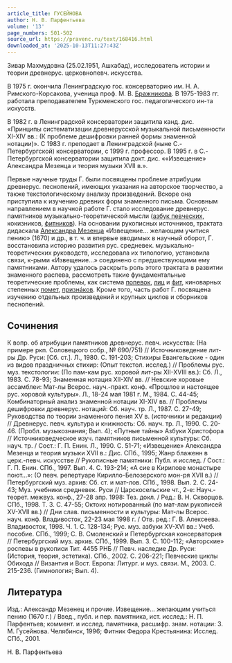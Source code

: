 ```yaml
---
article_title: ГУСЕЙНОВА
author: Н. В. Парфентьева
volume: '13'
page_numbers: 501-502
source_url: https://pravenc.ru/text/168416.html
downloaded_at: '2025-10-13T11:27:43Z'
---
```


Зивар Махмудовна (25.02.1951, Ашхабад), исследователь истории и теории древнерус. церковнопевч. искусства.

В 1975 г. окончила Ленинградскую гос. консерваторию им. Н. А. Римского-Корсакова, ученица проф. М. В. [Бражникова](https://pravenc.ru/text/БРАЖНИКОВ.html). В 1975-1983 гг. работала преподавателем Туркменского гос. педагогического ин-та искусств.

В 1982 г. в Ленинградской консерватории защитила канд. дис. «Принципы систематизации древнерусской музыкальной письменности XI-XIV вв.: (К проблеме дешифровки ранней формы знаменной нотации)». С 1983 г. преподает в Ленинградской (ныне С.-Петербургской) консерватории, с 1999 г. профессор. В 1995 г. в С.-Петербургской консерватории защитила докт. дис. ««Извещение» Александра Мезенца и теория музыки XVII в.».

Первые научные труды Г. были посвящены проблеме атрибуции древнерус. песнопений, имеющих указания на авторское творчество, а также текстологическому анализу произведений. Вскоре она приступила к изучению древних форм знаменного письма. Основным направлением в научной работе Г. стало исследование древнерус. памятников музыкально-теоретической мысли ([азбук певческих](<https://pravenc.ru/text/азбук певческих.html>), кокизников, [фитников](https://pravenc.ru/text/фитников.html)). На основании рукописных источников, трактата дидаскала [Александра Мезенца](<https://pravenc.ru/text/Александр Мезенец.html>) «Извещение… желающим учитися пению» (1670) и др., в т. ч. и впервые вводимых в научный оборот, Г. восстановила историю развития рус. средневек. музыкально-теоретических руководств, исследовала их типологию, установила связи, к-рыми «Извещение...» соединено с предшествующими ему памятниками. Автору удалось раскрыть роль этого трактата в развитии знаменного распева, рассмотреть такие фундаментальные теоретические проблемы, как система [попевок](https://pravenc.ru/text/попевок.html), [лиц](https://pravenc.ru/text/лиц.html) и [фит](https://pravenc.ru/text/фит.html), киноварных степенных [помет](https://pravenc.ru/text/помет.html), [признáков](https://pravenc.ru/text/признáков.html). Кроме того, часть работ Г. посвящена изучению отдельных произведений и крупных циклов и сборников песнопений.

## Сочинения

К вопр. об атрибуции памятников древнерус. певч. искусства: (На примере ркп. Соловецкого собр., № 690/751) // Источниковедение лит-ры Др. Руси: [Cб. ст.]. Л., 1980. С. 191-203; Стихиры Евангельские - один из видов праздничных стихир: (Опыт текстол. исслед.) // Проблемы рус. муз. текстологии: (По пам-кам рус. хоровой лит-ры XII-XVIII вв.): Сб. Л., 1983. С. 78-93; Знаменная нотация XII-XIV вв. // Невские хоровые ассамблеи: Мат-лы Всерос. науч.-практ. конф. «Прошлое и настоящее рус. хоровой культуры». Л., 18-24 мая 1981 г. М., 1984. С. 44-45; Комбинаторный анализ знаменной нотации XI-XIV вв. // Проблемы дешифровки древнерус. нотаций: Сб. науч. тр. Л., 1987. С. 27-49; Руководства по теории знаменного пения XV в. (источники и редакции) // Древнерус. певч. культура и книжность: Сб. науч. тр. Л., 1990. С. 20-46. (Пробл. музыкознания; Вып. 4); «Путные тайны» Азбуки Христофора // Источниковедческое изуч. памятников письменной культуры: Сб. науч. тр. / Сост.: Г. П. Енин. Л., 1990. С. 51-71; «Извещение» Александра Мезенца и теория музыки XVII в.: Дис. СПб., 1995; Жанр блаженн в церк.-певч. искусстве // Рукописные памятники: Публ. и исслед. / Сост.: Г. П. Енин. СПб., 1997. Вып. 4. С. 193-214; «А сие в Кирилове монастыре поют…»: (О певч. репертуаре Кирилло-Белозерского мон-ря XVII в.) // Петербургский муз. архив: Сб. ст. и мат-лов. СПб., 1998. Вып. 2. С. 24-43; Муз. учебники средневек. Руси // Царскосельские чт., 2-е: Науч.-теорет. межвуз. конф., 27-28 апр. 1998: Тез. докл. / Ред.: В. Н. Скворцов. СПб., 1998. Т. 3. С. 47-55; Октоих нотированный (по мат-лам рукописей XV-XVII вв.) // Дни слав. письменности и культуры: Мат-лы Всерос. науч. конф. Владивосток, 22-23 мая 1998 г. / Отв. ред.: Г. В. Алексеева. Владивосток, 1998. Ч. 1. С. 128-134; Рус. муз. азбуки XV-XVI вв.: Учеб. пособие. СПб., 1999; C. В. Смоленский и Петербургская консерватория // Петербургский муз. архив. СПб., 1999. Вып. 3. С. 100-112; «Авторские» роспевы в рукописи Тит. 4455 РНБ // Певч. наследие Др. Руси: (История, теория, эстетика). СПб., 2002. С. 206-221; Певческие циклы Обихода // Византия и Вост. Европа: Литург. и муз. связи. М., 2003. С. 215-236. (Гимнология; Вып. 4).

## Литература

Изд.: Александр Мезенец и прочие. Извещение... желающим учиться пению (1670 г.) / Введ., публ. и пер. памятника, ист. исслед.: Н. П. Парфентьев; коммент. и исслед. памятника, расшифр. знам. нотации: З. М. Гусейнова. Челябинск, 1996; Фитник Федора Крестьянина: Исслед. СПб., 2001.

Н. В. Парфентьева
